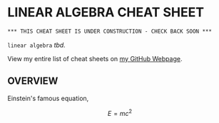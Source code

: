 # LINEAR ALGEBRA CHEAT SHEET

```txt
*** THIS CHEAT SHEET IS UNDER CONSTRUCTION - CHECK BACK SOON ***
```

`linear algebra` _tbd._

View my entire list of cheat sheets on
[my GitHub Webpage](https://jeffdecola.github.io/my-cheat-sheets/).

## OVERVIEW

Einstein's famous equation,

$$
E=mc^2
$$
